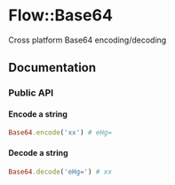 # Flow::Base64

Cross platform Base64 encoding/decoding

## Documentation

### Public API

#### Encode a string

```ruby
Base64.encode('xx') # eHg=
```

#### Decode a string

```ruby
Base64.decode('eHg=') # xx
```
